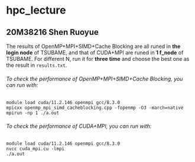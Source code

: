 # hpc_lecture

## 20M38216 Shen Ruoyue

The results of OpenMP+MPI+SIMD+Cache Blocking are all runed in **the login node** of TSUBAME, and that of CUDA+MPI are runed in **1 f_node** of TSUBAME. For different N, run it for **three time** and choose the best one as the result in `results.txt`.

###### To check the performance of OpenMP+MPI+SIMD+Cache Blocking, you can run with:

```
module load cuda/11.2.146 openmpi gcc/8.3.0
mpicxx openmp_mpi_simd_cacheblocking.cpp -fopenmp -O3 -march=native
mpirun -np 1 ./a.out
```

###### To check the performance of CUDA+MPI, you can run with: 

```
module load cuda/11.2.146 openmpi gcc/8.3.0
nvcc cuda_mpi.cu -lmpi
./a.out 
```

